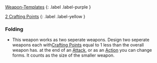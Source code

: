 
[Weapon-Templates](Game/Weapon-Templates)
{: .label .label-purple }

[2 Crafting Points](Game/Designing-Weapons#Crafting%20Points)
{: .label .label-yellow }

### Folding
* This weapon works as two seperate weapons. Design two seperate weapons each with[Crafting Points](Game/Designing-Weapons#Crafting%20Points) equal to 1 less than the overall weapon has. at the end of an [Attack](Game/Core/Terminology#Attack), or as an [Action](Game/Core/Terminology#Action) you can change forms. It counts as the size of the smaller weapon.